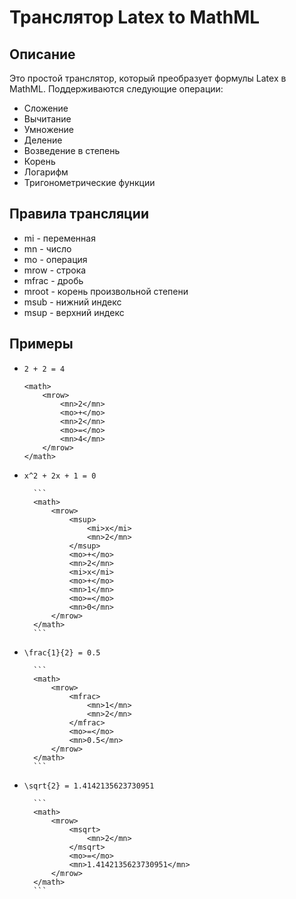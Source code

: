 # Транслятор Latex to MathML

## Описание

Это простой транслятор, который преобразует формулы Latex в MathML. Поддерживаются следующие операции:

* Сложение
* Вычитание
* Умножение
* Деление
* Возведение в степень
* Корень
* Логарифм
* Тригонометрические функции

## Правила трансляции

* mi - переменная
* mn - число
* mo - операция
* mrow - строка
* mfrac - дробь
* mroot - корень произвольной степени
* msub - нижний индекс
* msup - верхний индекс

## Примеры

* `2 + 2 = 4`

    ```
    <math>
        <mrow>
            <mn>2</mn>
            <mo>+</mo>
            <mn>2</mn>
            <mo>=</mo>
            <mn>4</mn>
        </mrow>
    </math>
    ```

* `x^2 + 2x + 1 = 0`

        ```
        <math>
            <mrow>
                <msup>
                    <mi>x</mi>
                    <mn>2</mn>
                </msup>
                <mo>+</mo>
                <mn>2</mn>
                <mi>x</mi>
                <mo>+</mo>
                <mn>1</mn>
                <mo>=</mo>
                <mn>0</mn>
            </mrow>
        </math>
        ```
* `\frac{1}{2} = 0.5`

        ```
        <math>
            <mrow>
                <mfrac>
                    <mn>1</mn>
                    <mn>2</mn>
                </mfrac>
                <mo>=</mo>
                <mn>0.5</mn>
            </mrow>
        </math>
        ```
* `\sqrt{2} = 1.4142135623730951`

        ```
        <math>
            <mrow>
                <msqrt>
                    <mn>2</mn>
                </msqrt>
                <mo>=</mo>
                <mn>1.4142135623730951</mn>
            </mrow>
        </math>
        ```